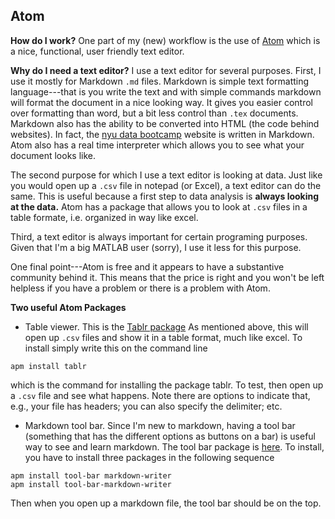 ## Atom

**How do I work?** One part of my (new) workflow is the use of [Atom](https://atom.io/) which is a nice, functional, user friendly text editor.

**Why do I need a text editor?** I use a text editor for several purposes. First, I use it mostly for Markdown `.md` files. Markdown is simple text formatting language---that is you write the text and with simple commands markdown will format the document in a nice looking way. It gives you easier control over formatting than word, but a bit less control than `.tex` documents. Markdown also has the ability to be converted into HTML (the code behind websites). In fact, the [nyu data bootcamp](https://nyu.data-bootcamp.com/) website is written in Markdown. Atom also has a real time interpreter which allows you to see what your document looks like.

The second purpose for which I use a text editor is looking at data. Just like you would open up a `.csv` file in notepad (or Excel), a text editor can do the same. This is useful because a first step to data analysis is **always looking at the data.** Atom has a package that allows you to look at `.csv` files in a table formate, i.e. organized in way like excel.

Third, a text editor is always important for certain programing purposes. Given that I'm a big MATLAB user (sorry), I use it less for this purpose.

One final point---Atom is free and it appears to have a substantive community behind it. This means that the price is right and you won't be left helpless if you have a problem or there is a problem with Atom.

**Two useful Atom Packages**

- Table viewer. This is the [Tablr package](https://atom.io/packages/tablr) As mentioned above, this will open up `.csv` files and show it in a table format, much like excel. To install simply write this on the command line
```
apm install tablr
```
which is the command for installing the package tablr. To test, then open up a `.csv` file and see what happens. Note there are options to indicate that, e.g., your file has headers; you can also specify the delimiter; etc.

- Markdown tool bar. Since I'm new to markdown, having a tool bar (something that has the different options as buttons on a bar) is useful way to see and learn markdown. The tool bar package is [here](https://atom.io/packages/tool-bar-markdown-writer). To install, you have to install three packages in the following sequence
```
apm install tool-bar markdown-writer
apm install tool-bar-markdown-writer
```
Then when you open up a markdown file, the tool bar should be on the top.
